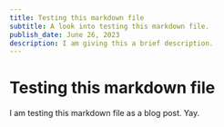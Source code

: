 ```yaml
---
title: Testing this markdown file
subtitle: A look into testing this markdown file.
publish_date: June 26, 2023
description: I am giving this a brief description.
---
```


# Testing this markdown file

I am testing this markdown file as a blog post. Yay.
